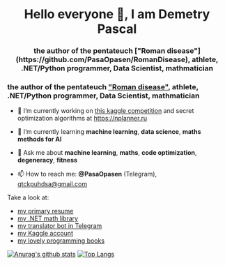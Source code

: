 <h1 align="center">Hello everyone 👋, I am Demetry Pascal</h1>
<h3 align="center">the author of the pentateuch ["Roman disease"](https://github.com/PasaOpasen/RomanDisease), athlete, .NET/Python programmer, Data Scientist, mathmatician</h3>

### the author of the pentateuch ["Roman disease"](https://github.com/PasaOpasen/RomanDisease), athlete, .NET/Python programmer, Data Scientist, mathmatician

- 🔭 I’m currently working on [this kaggle competition](https://www.kaggle.com/c/lish-moa) and secret optimization algorithms at https://nplanner.ru 
- 🌱 I’m currently learning **machine learning**, **data science**, **maths methods for AI**

- 💬 Ask me about **machine learning**, **maths**, **code optimization**, **degeneracy**, **fitness**
- 📫 How to reach me: **@PasaOpasen** (Telegram), qtckpuhdsa@gmail.com 

Take a look at: 
* [my primary resume](https://github.com/PasaOpasen/PasaOpasen.github.io)
* [my .NET math library](https://github.com/PasaOpasen/MathClasses)
* [my translator bot in Telegram](https://github.com/PasaOpasen/TranslatorBot)
* [my Kaggle account](https://www.kaggle.com/demetrypascal)
* [my lovely programming books](https://github.com/PasaOpasen/ProgrammingBooks)

[![Anurag's github stats](https://github-readme-stats.vercel.app/api?username=PasaOpasen&show_icons=true)](https://github.com/anuraghazra/github-readme-stats)
[![Top Langs](https://github-readme-stats.vercel.app/api/top-langs/?username=PasaOpasen&hide=html,pascal,rich_text_format,c,jupyternotebook&langs_count=10&layout=compact)](https://github.com/anuraghazra/github-readme-stats)
